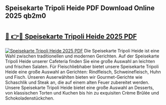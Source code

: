 ## Speisekarte Tripoli Heide PDF Download Online 2025 qb2m0

# <h2><a href="http://gc70qqx.nevu.top/?p=Speisekarte+Tripoli+Heide">🔗 👉🔴 Speisekarte Tripoli Heide 2025 PDF</a></h2>

[![Speisekarte Tripoli Heide 2025 PDF](https://i.imgur.com/dBaPXMq.png)](http://gc70qqx.nevu.top/?p=Speisekarte+Tripoli+Heide)
Die Speisekarte Tripoli Heide ist eine Wahl zwischen traditionellen und modernen Gerichten. Auf der Speisekarte Tripoli Heide unserer Cafeteria finden Sie eine große Auswahl an leichten und frischen Salaten. Für Fleischliebhaber bietet unsere Speisekarte Tripoli Heide eine große Auswahl an Gerichten: Rindfleisch, Schweinefleisch, Huhn und Fisch. Unseren Auserwählten bieten wir Gourmet-Gerichte wie Schaschlik und Steak an, die auf einem alten Feuer zubereitet werden. Unsere Speisekarte Tripoli Heide bietet eine große Auswahl an Desserts, von klassischen Torten und Kuchen bis hin zu exquisiten Crème Brûlée und Schokoladenstückchen.
